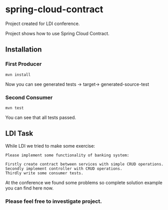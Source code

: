 # spring-cloud-contract
Project created for LDI conference.

Project shows how to use Spring Cloud Contract.


## Installation

### First Producer
```
mvn install
```
Now you can see generated tests -> target-> generated-source-test

### Second Consumer
```
mvn test
```
You can see that all tests passed.


## LDI Task
While LDI we tried to make some exercise:

```
Please implement some functionality of banking system:

Firstly create contract between services with simple CRUD operations.
Secondly implement controller with CRUD operations.
Thirdly write some consumer tests.
```

At the conference we found some problems so complete solution example you can find here now.

### Please feel free to investigate project.
